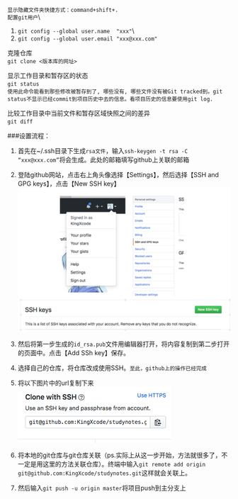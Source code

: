 `显示隐藏文件夹快捷方式：command+shift+.`\
`配置git用户`\
1. `git config --global user.name  "xxx"`\
2. `git config --global user.email "xxx@xxx.com"`

克隆仓库  
`git clone <版本库的网址>`

显示工作目录和暂存区的状态\
`git status`\
`使用此命令能看到那些修改被暂存到了, 哪些没有, 哪些文件没有被Git tracked到。git status不显示已经commit到项目历史中去的信息。看项目历史的信息要使用git log.`

比较工作目录中当前文件和暂存区域快照之间的差异\
`git diff`


###设置流程：
1. 首先在~/.ssh目录下生成`rsa文件`，输入`ssh-keygen -t rsa -C “xxx@xxx.com”`将会生成。此处的邮箱填写github上关联的邮箱

2. 登陆github网站，点击右上角头像选择【Settings】，然后选择【SSH and GPG keys】，点击【New SSH key】
![](resources/settingssh.png)

3. 然后将第一步生成的`id_rsa.pub`文件用编辑器打开，将内容复制到第二步打开的页面中。点击【Add SSh key】保存。

4. 选择自己的仓库，将仓库改成使用SSH。`至此，github上的操作已经完成`

5. 将以下图片中的url复制下来\
![](resources/sshurl.png)

6. 将本地的git仓库与git仓库关联（ps.实际上从这一步开始，方法就很多了，不一定是用这里的方法关联仓库）。终端中输入`git remote add origin git@github.com:KingXcode/studynotes.git`这样就会关联上。

7. 然后输入`git push -u origin master`将项目push到主分支上
